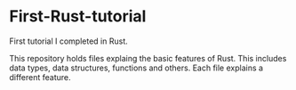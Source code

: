 # First-Rust-tutorial
First tutorial I completed in Rust.

This repository holds files explaing the basic features of Rust.
This includes data types, data structures, functions and others.
Each file explains a different feature.
